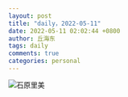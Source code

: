 ```yaml
---
layout: post
title: "daily，2022-05-11"
date: 2022-05-11 02:02:44 +0800
author: 丘海东 
tags: daily
comments: true
categories: personal
---
```

![石原里美](http://r.photo.store.qq.com/psc?/V53xBhKC4JFvE03uTNAL1QWxNF14kYiO/bqQfVz5yrrGYSXMvKr.cqeN91hRjdJcbqTOP3EZ47z46dHpZ5lDujH8WIha..LYAuplBgNFAJXQckAtHRqOL9Iyvlfg7OoyL9YR4MspZz*0!/r)
